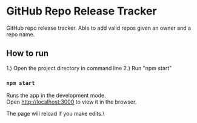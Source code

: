# GitHub Repo Release Tracker

GitHub repo release tracker. Able to add valid repos given an owner and a repo name. 

## How to run

1.) Open the project directory in command line
2.) Run "npm start"

### `npm start`

Runs the app in the development mode.\
Open [http://localhost:3000](http://localhost:3000) to view it in the browser.

The page will reload if you make edits.\



